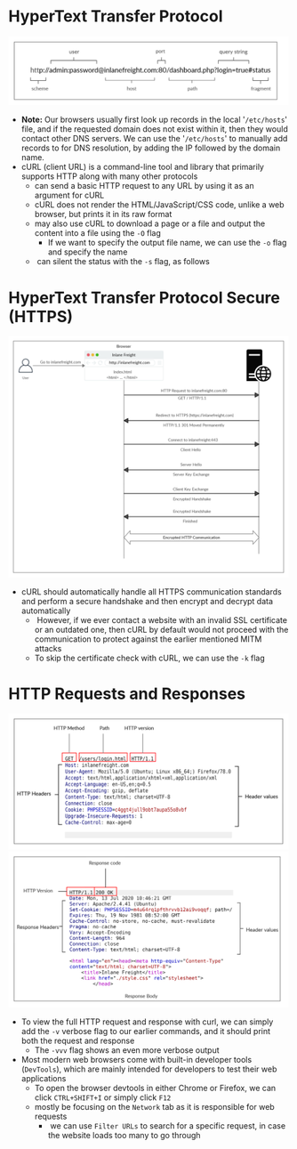 # HyperText Transfer Protocol
![](Web%20Requests-paste.png)
* **Note:** Our browsers usually first look up records in the local '`/etc/hosts`' file, and if the requested domain does not exist within it, then they would contact other DNS servers. We can use the '`/etc/hosts`' to manually add records to for DNS resolution, by adding the IP followed by the domain name.
* cURL (client URL) is a command-line tool and library that primarily supports HTTP along with many other protocols
	* can send a basic HTTP request to any URL by using it as an argument for cURL
	* cURL does not render the HTML/JavaScript/CSS code, unlike a web browser, but prints it in its raw format
	* may also use cURL to download a page or a file and output the content into a file using the `-O` flag
		* If we want to specify the output file name, we can use the `-o` flag and specify the name
	*  can silent the status with the `-s` flag, as follows

# HyperText Transfer Protocol Secure (HTTPS)
![](Web%20Requests-paste-1.png)
* cURL should automatically handle all HTTPS communication standards and perform a secure handshake and then encrypt and decrypt data automatically
	*  However, if we ever contact a website with an invalid SSL certificate or an outdated one, then cURL by default would not proceed with the communication to protect against the earlier mentioned MITM attacks
	* To skip the certificate check with cURL, we can use the `-k` flag

# HTTP Requests and Responses
![](Web%20Requests-paste-2.png)
![](Web%20Requests-paste-3.png)
* To view the full HTTP request and response with curl, we can simply add the `-v` verbose flag to our earlier commands, and it should print both the request and response
	* The `-vvv` flag shows an even more verbose output
* Most modern web browsers come with built-in developer tools (`DevTools`), which are mainly intended for developers to test their web applications
	* To open the browser devtools in either Chrome or Firefox, we can click `CTRL+SHIFT+I` or simply click `F12`
	* mostly be focusing on the `Network` tab as it is responsible for web requests
		*  we can use `Filter URLs` to search for a specific request, in case the website loads too many to go through